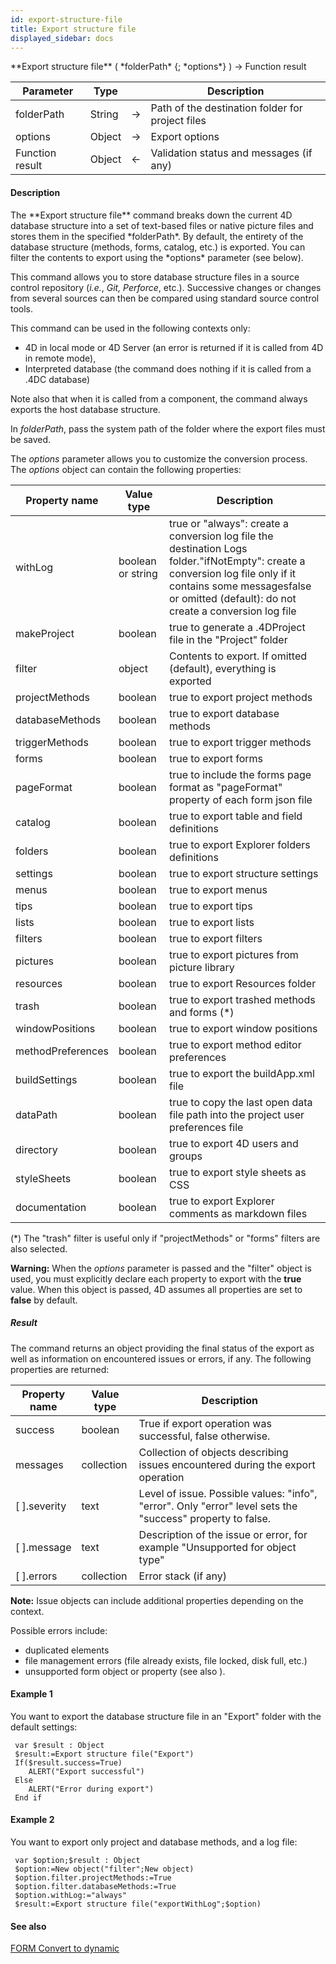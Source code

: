 ```yaml
---
id: export-structure-file
title: Export structure file
displayed_sidebar: docs
---
```


<!--REF #_command_.Export structure file.Syntax-->**Export structure file** ( *folderPath* {; *options*} ) -> Function result<!-- END REF-->
<!--REF #_command_.Export structure file.Params-->
| Parameter | Type |  | Description |
| --- | --- | --- | --- |
| folderPath | String | -> | Path of the destination folder for project files |
| options | Object | -> | Export options |
| Function result | Object | <- | Validation status and messages (if any) |

<!-- END REF-->

#### Description 

<!--REF #_command_.Export structure file.Summary-->The **Export structure file** command breaks down the current 4D database structure into a set of text-based files or native picture files and stores them in the specified *folderPath*.<!-- END REF--> By default, the entirety of the database structure (methods, forms, catalog, etc.) is exported. You can filter the contents to export using the *options* parameter (see below).

This command allows you to store database structure files in a source control repository (*i.e.*, *Git, Perforce*, etc.). Successive changes or changes from several sources can then be compared using standard source control tools. 

This command can be used in the following contexts only:

* 4D in local mode or 4D Server (an error is returned if it is called from 4D in remote mode),
* Interpreted database (the command does nothing if it is called from a .4DC database)

Note also that when it is called from a component, the command always exports the host database structure.

In *folderPath*, pass the system path of the folder where the export files must be saved.

The *options* parameter allows you to customize the conversion process. The *options* object can contain the following properties:

| **Property name** | **Value type**    | **Description**                                                                                                                                                                                                        |
| ----------------- | ----------------- | ---------------------------------------------------------------------------------------------------------------------------------------------------------------------------------------------------------------------- |
| withLog           | boolean or string | true or "always": create a conversion log file the destination Logs folder."ifNotEmpty": create a conversion log file only if it contains some messagesfalse or omitted (default): do not create a conversion log file |
| makeProject       | boolean           | true to generate a .4DProject file in the "Project" folder                                                                                                                                                             |
| filter            | object            | Contents to export. If omitted (default), everything is exported                                                                                                                                                       |
| projectMethods    | boolean           | true to export project methods                                                                                                                                                                                         |
| databaseMethods   | boolean           | true to export database methods                                                                                                                                                                                        |
| triggerMethods    | boolean           | true to export trigger methods                                                                                                                                                                                         |
| forms             | boolean           | true to export forms                                                                                                                                                                                                   |
| pageFormat        | boolean           | true to include the forms page format as "pageFormat" property of each form json file                                                                                                                                  |
| catalog           | boolean           | true to export table and field definitions                                                                                                                                                                             |
| folders           | boolean           | true to export Explorer folders definitions                                                                                                                                                                            |
| settings          | boolean           | true to export structure settings                                                                                                                                                                                      |
| menus             | boolean           | true to export menus                                                                                                                                                                                                   |
| tips              | boolean           | true to export tips                                                                                                                                                                                                    |
| lists             | boolean           | true to export lists                                                                                                                                                                                                   |
| filters           | boolean           | true to export filters                                                                                                                                                                                                 |
| pictures          | boolean           | true to export pictures from picture library                                                                                                                                                                           |
| resources         | boolean           | true to export Resources folder                                                                                                                                                                                        |
| trash             | boolean           | true to export trashed methods and forms (\*)                                                                                                                                                                          |
| windowPositions   | boolean           | true to export window positions                                                                                                                                                                                        |
| methodPreferences | boolean           | true to export method editor preferences                                                                                                                                                                               |
| buildSettings     | boolean           | true to export the buildApp.xml file                                                                                                                                                                                   |
| dataPath          | boolean           | true to copy the last open data file path into the project user preferences file                                                                                                                                       |
| directory         | boolean           | true to export 4D users and groups                                                                                                                                                                                     |
| styleSheets       | boolean           | true to export style sheets as CSS                                                                                                                                                                                     |
| documentation     | boolean           | true to export Explorer comments as markdown files                                                                                                                                                                     |

(\*) The "trash" filter is useful only if "projectMethods" or "forms" filters are also selected.

**Warning:** When the *options* parameter is passed and the "filter" object is used, you must explicitly declare each property to export with the **true** value. When this object is passed, 4D assumes all properties are set to **false** by default. 

##### Result 

The command returns an object providing the final status of the export as well as information on encountered issues or errors, if any. The following properties are returned:

| **Property name** | **Value type** | **Description**                                                                                            |
| ----------------- | -------------- | ---------------------------------------------------------------------------------------------------------- |
| success           | boolean        | True if export operation was successful, false otherwise.                                                  |
| messages          | collection     | Collection of objects describing issues encountered during the export operation                            |
| \[ \].severity    | text           | Level of issue. Possible values: "info", "error". Only "error" level sets the "success" property to false. |
| \[ \].message     | text           | Description of the issue or error, for example "Unsupported for object type"                               |
| \[ \].errors      | collection     | Error stack (if any)                                                                                       |

**Note:** Issue objects can include additional properties depending on the context.

Possible errors include:

* duplicated elements
* file management errors (file already exists, file locked, disk full, etc.)
* unsupported form object or property (see also ).

#### Example 1 

You want to export the database structure file in an "Export" folder with the default settings:

```4d
 var $result : Object
 $result:=Export structure file("Export")
 If($result.success=True)
    ALERT("Export successful")
 Else
    ALERT("Error during export")
 End if
```

#### Example 2 

You want to export only project and database methods, and a log file:

```4d
 var $option;$result : Object
 $option:=New object("filter";New object)
 $option.filter.projectMethods:=True
 $option.filter.databaseMethods:=True
 $option.withLog:="always"
 $result:=Export structure file("exportWithLog";$option)
```

#### See also 

[FORM Convert to dynamic](form-convert-to-dynamic.md)  